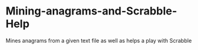 # Mining-anagrams-and-Scrabble-Help
Mines anagrams from a given text file as well as helps a play with Scrabble
